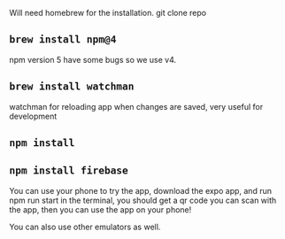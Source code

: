 Will need homebrew for the installation.
git clone repo

## `brew install npm@4` 
npm version 5 have some bugs so we use v4.
## `brew install watchman`
watchman for reloading app when changes are saved, very useful for development
## `npm install`
## `npm install firebase`

You can use your phone to try the app, download the expo app, and run 
npm run start in the terminal, you should get a qr code you can scan with the app, then you can use the app on your phone!

You can also use other emulators as well.
